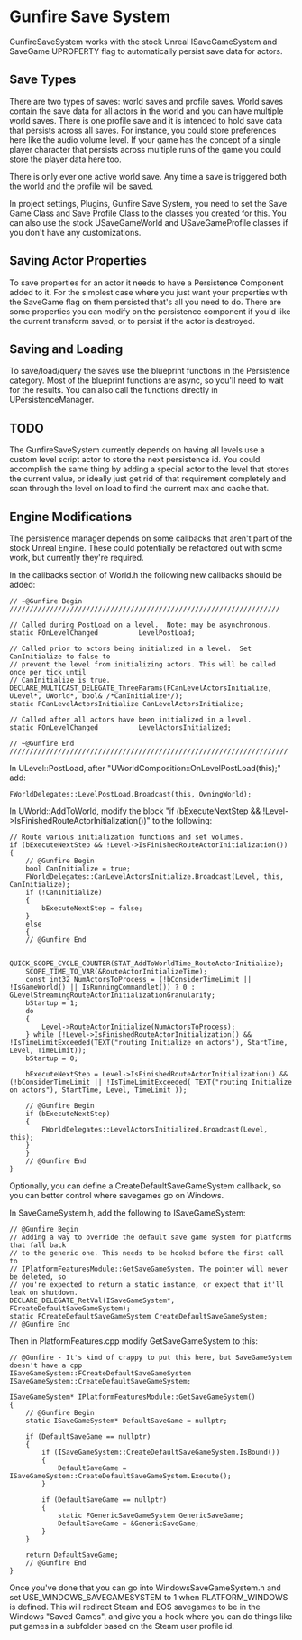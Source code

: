 # Gunfire Save System

GunfireSaveSystem works with the stock Unreal ISaveGameSystem and SaveGame UPROPERTY flag to automatically persist save data for actors.

Save Types
----------

There are two types of saves: world saves and profile saves. World saves contain the save data for all actors in the world and you can have multiple world saves. There is one profile save and it is intended to hold save data that persists across all saves. For instance, you could store preferences here like the audio volume level. If your game has the concept of a single player character that persists across multiple runs of the game you could store the player data here too.

There is only ever one active world save. Any time a save is triggered both the world and the profile will be saved.

In project settings, Plugins, Gunfire Save System, you need to set the Save Game Class and Save Profile Class to the classes you created for this. You can also use the stock USaveGameWorld and USaveGameProfile classes if you don't have any customizations.

Saving Actor Properties
-----------------------

To save properties for an actor it needs to have a Persistence Component added to it. For the simplest case where you just want your properties with the SaveGame flag on them persisted that's all you need to do. There are some properties you can modify on the persistence component if you'd like the current transform saved, or to persist if the actor is destroyed.

Saving and Loading
------------------

To save/load/query the saves use the blueprint functions in the Persistence category. Most of the blueprint functions are async, so you'll need to wait for the results. You can also call the functions directly in UPersistenceManager.

TODO
----

The GunfireSaveSystem currently depends on having all levels use a custom level script actor to store the next persistence id. You could accomplish the same thing by adding a special actor to the level that stores the current value, or ideally just get rid of that requirement completely and scan through the level on load to find the current max and cache that.

Engine Modifications
--------------------

The persistence manager depends on some callbacks that aren't part of the stock Unreal Engine. These could potentially be refactored out with some work, but currently they're required.

In the callbacks section of World.h the following new callbacks should be added:

	// ~@Gunfire Begin ///////////////////////////////////////////////////////////////////

	// Called during PostLoad on a level.  Note: may be asynchronous.
	static FOnLevelChanged			LevelPostLoad;

	// Called prior to actors being initialized in a level.  Set CanInitialize to false to
	// prevent the level from initializing actors. This will be called once per tick until
	// CanInitialize is true.
	DECLARE_MULTICAST_DELEGATE_ThreeParams(FCanLevelActorsInitialize, ULevel*, UWorld*, bool& /*CanInitialize*/);
	static FCanLevelActorsInitialize CanLevelActorsInitialize;

	// Called after all actors have been initialized in a level.
	static FOnLevelChanged			LevelActorsInitialized;

	// ~@Gunfire End /////////////////////////////////////////////////////////////////////

In ULevel::PostLoad, after "UWorldComposition::OnLevelPostLoad(this);" add:

	FWorldDelegates::LevelPostLoad.Broadcast(this, OwningWorld);

In UWorld::AddToWorld, modify the block "if (bExecuteNextStep && !Level->IsFinishedRouteActorInitialization())" to the following:

	// Route various initialization functions and set volumes.
	if (bExecuteNextStep && !Level->IsFinishedRouteActorInitialization())
	{
		// @Gunfire Begin
		bool CanInitialize = true;
		FWorldDelegates::CanLevelActorsInitialize.Broadcast(Level, this, CanInitialize);
		if (!CanInitialize)
		{
			bExecuteNextStep = false;
		}
		else
		{
		// @Gunfire End

		QUICK_SCOPE_CYCLE_COUNTER(STAT_AddToWorldTime_RouteActorInitialize);
		SCOPE_TIME_TO_VAR(&RouteActorInitializeTime);
		const int32 NumActorsToProcess = (!bConsiderTimeLimit || !IsGameWorld() || IsRunningCommandlet()) ? 0 : GLevelStreamingRouteActorInitializationGranularity;
		bStartup = 1;
		do 
		{
			Level->RouteActorInitialize(NumActorsToProcess);
		} while (!Level->IsFinishedRouteActorInitialization() && !IsTimeLimitExceeded(TEXT("routing Initialize on actors"), StartTime, Level, TimeLimit));
		bStartup = 0;

		bExecuteNextStep = Level->IsFinishedRouteActorInitialization() && (!bConsiderTimeLimit || !IsTimeLimitExceeded( TEXT("routing Initialize on actors"), StartTime, Level, TimeLimit ));

		// @Gunfire Begin
		if (bExecuteNextStep)
		{
			FWorldDelegates::LevelActorsInitialized.Broadcast(Level, this);
		}
		}
		// @Gunfire End
	}

Optionally, you can define a CreateDefaultSaveGameSystem callback, so you can better control where savegames go on Windows.

In SaveGameSystem.h, add the following to ISaveGameSystem:

	// @Gunfire Begin
	// Adding a way to override the default save game system for platforms that fall back
	// to the generic one. This needs to be hooked before the first call to
	// IPlatformFeaturesModule::GetSaveGameSystem. The pointer will never be deleted, so
	// you're expected to return a static instance, or expect that it'll leak on shutdown.
	DECLARE_DELEGATE_RetVal(ISaveGameSystem*, FCreateDefaultSaveGameSystem);
	static FCreateDefaultSaveGameSystem CreateDefaultSaveGameSystem;
	// @Gunfire End

Then in PlatformFeatures.cpp modify GetSaveGameSystem to this:

	// @Gunfire - It's kind of crappy to put this here, but SaveGameSystem doesn't have a cpp
	ISaveGameSystem::FCreateDefaultSaveGameSystem ISaveGameSystem::CreateDefaultSaveGameSystem;

	ISaveGameSystem* IPlatformFeaturesModule::GetSaveGameSystem()
	{
		// @Gunfire Begin
		static ISaveGameSystem* DefaultSaveGame = nullptr;

		if (DefaultSaveGame == nullptr)
		{
			if (ISaveGameSystem::CreateDefaultSaveGameSystem.IsBound())
			{
				DefaultSaveGame = ISaveGameSystem::CreateDefaultSaveGameSystem.Execute();
			}

			if (DefaultSaveGame == nullptr)
			{
				static FGenericSaveGameSystem GenericSaveGame;
				DefaultSaveGame = &GenericSaveGame;
			}
		}

		return DefaultSaveGame;
		// @Gunfire End
	}

Once you've done that you can go into WindowsSaveGameSystem.h and set USE_WINDOWS_SAVEGAMESYSTEM to 1 when PLATFORM_WINDOWS is defined. This will redirect Steam and EOS savegames to be in the Windows "Saved Games", and give you a hook where you can do things like put games in a subfolder based on the Steam user profile id.